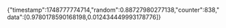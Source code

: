 {"timestamp":1748777774714,"random":0.88727980277138,"counter":838,"data":[0.9780178590168198,0.012434449993178776]}
